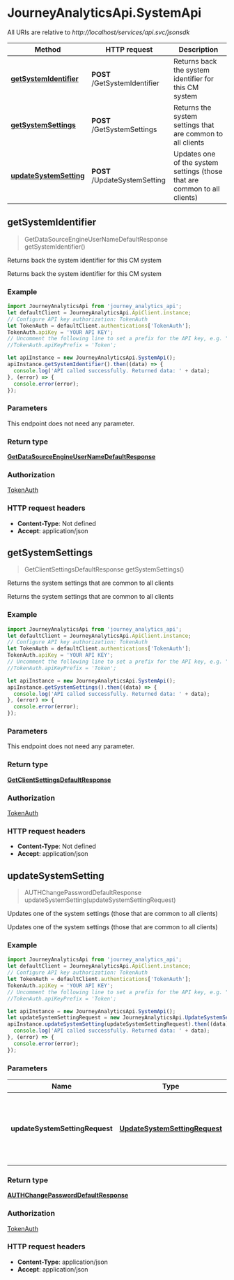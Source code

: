 # JourneyAnalyticsApi.SystemApi

All URIs are relative to *http://localhost/services/api.svc/jsonsdk*

Method | HTTP request | Description
------------- | ------------- | -------------
[**getSystemIdentifier**](SystemApi.md#getSystemIdentifier) | **POST** /GetSystemIdentifier | Returns back the system identifier for this CM system
[**getSystemSettings**](SystemApi.md#getSystemSettings) | **POST** /GetSystemSettings | Returns the system settings that are common to all clients
[**updateSystemSetting**](SystemApi.md#updateSystemSetting) | **POST** /UpdateSystemSetting | Updates one of the system settings (those that are common to all clients)



## getSystemIdentifier

> GetDataSourceEngineUserNameDefaultResponse getSystemIdentifier()

Returns back the system identifier for this CM system

Returns back the system identifier for this CM system

### Example

```javascript
import JourneyAnalyticsApi from 'journey_analytics_api';
let defaultClient = JourneyAnalyticsApi.ApiClient.instance;
// Configure API key authorization: TokenAuth
let TokenAuth = defaultClient.authentications['TokenAuth'];
TokenAuth.apiKey = 'YOUR API KEY';
// Uncomment the following line to set a prefix for the API key, e.g. "Token" (defaults to null)
//TokenAuth.apiKeyPrefix = 'Token';

let apiInstance = new JourneyAnalyticsApi.SystemApi();
apiInstance.getSystemIdentifier().then((data) => {
  console.log('API called successfully. Returned data: ' + data);
}, (error) => {
  console.error(error);
});

```

### Parameters

This endpoint does not need any parameter.

### Return type

[**GetDataSourceEngineUserNameDefaultResponse**](GetDataSourceEngineUserNameDefaultResponse.md)

### Authorization

[TokenAuth](../README.md#TokenAuth)

### HTTP request headers

- **Content-Type**: Not defined
- **Accept**: application/json


## getSystemSettings

> GetClientSettingsDefaultResponse getSystemSettings()

Returns the system settings that are common to all clients

Returns the system settings that are common to all clients

### Example

```javascript
import JourneyAnalyticsApi from 'journey_analytics_api';
let defaultClient = JourneyAnalyticsApi.ApiClient.instance;
// Configure API key authorization: TokenAuth
let TokenAuth = defaultClient.authentications['TokenAuth'];
TokenAuth.apiKey = 'YOUR API KEY';
// Uncomment the following line to set a prefix for the API key, e.g. "Token" (defaults to null)
//TokenAuth.apiKeyPrefix = 'Token';

let apiInstance = new JourneyAnalyticsApi.SystemApi();
apiInstance.getSystemSettings().then((data) => {
  console.log('API called successfully. Returned data: ' + data);
}, (error) => {
  console.error(error);
});

```

### Parameters

This endpoint does not need any parameter.

### Return type

[**GetClientSettingsDefaultResponse**](GetClientSettingsDefaultResponse.md)

### Authorization

[TokenAuth](../README.md#TokenAuth)

### HTTP request headers

- **Content-Type**: Not defined
- **Accept**: application/json


## updateSystemSetting

> AUTHChangePasswordDefaultResponse updateSystemSetting(updateSystemSettingRequest)

Updates one of the system settings (those that are common to all clients)

Updates one of the system settings (those that are common to all clients)

### Example

```javascript
import JourneyAnalyticsApi from 'journey_analytics_api';
let defaultClient = JourneyAnalyticsApi.ApiClient.instance;
// Configure API key authorization: TokenAuth
let TokenAuth = defaultClient.authentications['TokenAuth'];
TokenAuth.apiKey = 'YOUR API KEY';
// Uncomment the following line to set a prefix for the API key, e.g. "Token" (defaults to null)
//TokenAuth.apiKeyPrefix = 'Token';

let apiInstance = new JourneyAnalyticsApi.SystemApi();
let updateSystemSettingRequest = new JourneyAnalyticsApi.UpdateSystemSettingRequest(); // UpdateSystemSettingRequest | Updates one of the system settings (those that are common to all clients)
apiInstance.updateSystemSetting(updateSystemSettingRequest).then((data) => {
  console.log('API called successfully. Returned data: ' + data);
}, (error) => {
  console.error(error);
});

```

### Parameters


Name | Type | Description  | Notes
------------- | ------------- | ------------- | -------------
 **updateSystemSettingRequest** | [**UpdateSystemSettingRequest**](UpdateSystemSettingRequest.md)| Updates one of the system settings (those that are common to all clients) | 

### Return type

[**AUTHChangePasswordDefaultResponse**](AUTHChangePasswordDefaultResponse.md)

### Authorization

[TokenAuth](../README.md#TokenAuth)

### HTTP request headers

- **Content-Type**: application/json
- **Accept**: application/json

